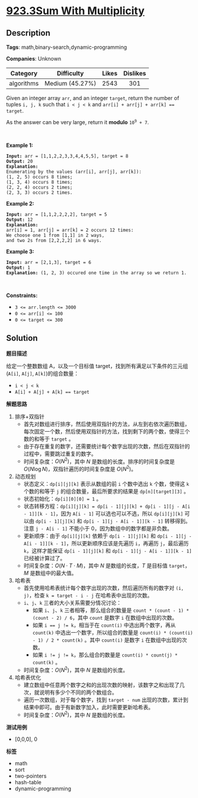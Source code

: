 # [923.3Sum With Multiplicity](https://leetcode.com/problems/3sum-with-multiplicity/description/)

## Description

**Tags**: math,binary-search,dynamic-programming

**Companies**: Unknown

|  Category  |   Difficulty    | Likes | Dislikes |
| :--------: | :-------------: | :---: | :------: |
| algorithms | Medium (45.27%) | 2543  |   301    |

<p>Given an integer array <code>arr</code>, and an integer <code>target</code>, return the number of tuples <code>i, j, k</code> such that <code>i &lt; j &lt; k</code> and <code>arr[i] + arr[j] + arr[k] == target</code>.</p>
<p>As the answer can be very large, return it <strong>modulo</strong> <code>10<sup>9</sup> + 7</code>.</p>
<p>&nbsp;</p>
<p><strong class="example">Example 1:</strong></p>
<pre><code><strong>Input:</strong> arr = [1,1,2,2,3,3,4,4,5,5], target = 8
<strong>Output:</strong> 20
<strong>Explanation: </strong>
Enumerating by the values (arr[i], arr[j], arr[k]):
(1, 2, 5) occurs 8 times;
(1, 3, 4) occurs 8 times;
(2, 2, 4) occurs 2 times;
(2, 3, 3) occurs 2 times.</code></pre>
<p><strong class="example">Example 2:</strong></p>
<pre><code><strong>Input:</strong> arr = [1,1,2,2,2,2], target = 5
<strong>Output:</strong> 12
<strong>Explanation: </strong>
arr[i] = 1, arr[j] = arr[k] = 2 occurs 12 times:
We choose one 1 from [1,1] in 2 ways,
and two 2s from [2,2,2,2] in 6 ways.</code></pre>
<p><strong class="example">Example 3:</strong></p>
<pre><code><strong>Input:</strong> arr = [2,1,3], target = 6
<strong>Output:</strong> 1
<strong>Explanation:</strong> (1, 2, 3) occured one time in the array so we return 1.</code></pre>
<p>&nbsp;</p>
<p><strong>Constraints:</strong></p>
<ul>
  <li><code>3 &lt;= arr.length &lt;= 3000</code></li>
  <li><code>0 &lt;= arr[i] &lt;= 100</code></li>
  <li><code>0 &lt;= target &lt;= 300</code></li>
</ul>

## Solution

**题目描述**

给定一个整数数组 A，以及一个目标值 target，找到所有满足以下条件的三元组 (`A[i]`, `A[j]`, `A[k]`)的组合数量：

- `i < j < k`
- `A[i] + A[j] + A[k] == target`

**解题思路**

1. 排序+双指针
   - 首先对数组进行排序，然后使用双指针的方法，从左到右依次遍历数组，每次固定一个数，然后使用双指针的方法，找到剩下的两个数，使得三个数的和等于 `target` 。
   - 由于存在重复的数字，还需要统计每个数字出现的次数，然后在双指针的过程中，需要跳过重复的数字。
   - 时间复杂度：$O(N^2)$，其中 $N$ 是数组的长度。排序的时间复杂度是 $O(N\log N)$，双指针遍历的时间复杂度是 $O(N^2)$。
2. 动态规划
   - 状态定义：`dp[i][j][k]` 表示从数组的前 `i` 个数中选出 `k` 个数，使得这 `k` 个数的和等于 `j` 的组合数量，最后所要求的结果是 `dp[n][target][3]` 。
   - 状态初始化：`dp[i][0][0] = 1` 。
   - 状态转移方程：`dp[i][j][k] = dp[i - 1][j][k] + dp[i - 1][j - A[i - 1]][k - 1]`，因为 `A[i - 1]` 可以选也可以不选，所以 `dp[i][j][k]` 可以由 `dp[i - 1][j][k]` 和 `dp[i - 1][j - A[i - 1]][k - 1]` 转移得到。注意 `j - A[i - 1]` 不能小于 0，因为数组中的数字都是非负数。
   - 更新顺序：由于 `dp[i][j][k]` 依赖于 `dp[i - 1][j][k]` 和 `dp[i - 1][j - A[i - 1]][k - 1]`，所以更新顺序应该是先遍历 `i`，再遍历 `j`，最后遍历 `k`，这样才能保证 `dp[i - 1][j][k]` 和 `dp[i - 1][j - A[i - 1]][k - 1]` 已经被计算过了。
   - 时间复杂度：$O(N \cdot T \cdot M)$，其中 $N$ 是数组的长度，$T$ 是目标值 `target`，$M$ 是数组中的最大值。
3. 哈希表
   - 首先使用哈希表统计每个数字出现的次数，然后遍历所有的数字对 `(i, j)`，检查 `k = target - i - j` 在哈希表中出现的次数。
   - `i`、`j`、`k` 三者的大小关系需要分情况讨论：
     - 如果 `i`、`j`、`k` 三者相等，那么组合的数量是 `count * (count - 1) * (count - 2) / 6`，其中 `count` 是数字 `i` 在数组中出现的次数。
     - 如果 `i == j != k`，相当于在 `count(i)` 中选出两个数字，再从 `count(k)` 中选出一个数字，所以组合的数量是 `count(i) * (count(i) - 1) / 2 * count(k)` 。其中 `count(i)` 是数字 `i` 在数组中出现的次数。
     - 如果 `i != j != k`，那么组合的数量是 `count(i) * count(j) * count(k)` 。
   - 时间复杂度：$O(N^2)$，其中 $N$ 是数组的长度。
4. 哈希表优化
   - 建立数组中任意两个数字之和的出现次数的映射，该数字之和出现了几次，就说明有多少个不同的两个数组合。
   - 遍历一次数组，对于每个数字，找到 `target - num` 出现的次数，累计到结果中即可。由于有新数字加入，此时需要更新哈希表。
   - 时间复杂度：$O(N^2)$，其中 $N$ 是数组的长度。

**测试用例**

- [0,0,0], 0

**标签**

- math
- sort
- two-pointers
- hash-table
- dynamic-programming
